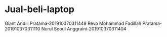 # Jual-beli-laptop
Giant Andili Pratama-201910370311449
Revo Mohammad Fadillah Pratama-201910370311110
Nurul Seoul Anggraini-201910370311404
